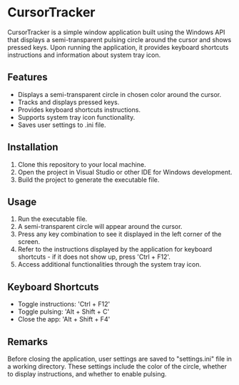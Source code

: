 # CursorTracker
CursorTracker is a simple window application built using the Windows API that displays a semi-transparent pulsing circle around the cursor and shows pressed keys. Upon running the application, it provides keyboard shortcuts instructions and information about system tray icon.
## Features
- Displays a semi-transparent circle in chosen color around the cursor.
- Tracks and displays pressed keys.
- Provides keyboard shortcuts instructions.
- Supports system tray icon functionality.
- Saves user settings to .ini file.
## Installation
1. Clone this repository to your local machine.
2. Open the project in Visual Studio or other IDE for Windows development.
3. Build the project to generate the executable file.
## Usage
1. Run the executable file.
2. A semi-transparent circle will appear around the cursor.
3. Press any key combination to see it displayed in the left corner of the screen.
4. Refer to the instructions displayed by the application for keyboard shortcuts - if it does not show up, press 'Ctrl + F12'.
5. Access additional functionalities through the system tray icon.
## Keyboard Shortcuts
- Toggle instructions: 'Ctrl + F12'
- Toggle pulsing: 'Alt + Shift + C'
- Close the app: 'Alt + Shift + F4'
## Remarks
Before closing the application, user settings are saved to "settings.ini" file in a working directory. These settings include the color of the circle, whether to display instructions, and whether to enable pulsing.

